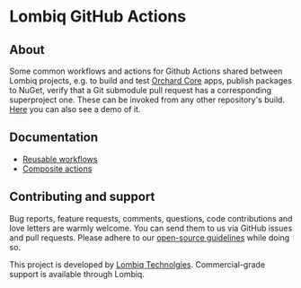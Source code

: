 # Lombiq GitHub Actions

## About

Some common workflows and actions for Github Actions shared between Lombiq projects, e.g. to build and test [Orchard Core](https://www.orchardcore.net/) apps, publish packages to NuGet, verify that a Git submodule pull request has a corresponding superproject one. These can be invoked from any other repository's build. [Here](https://www.youtube.com/watch?v=bhMnX0TsybM) you can also see a demo of it.

## Documentation

- [Reusable workflows](Docs/Workflows.md)
- [Composite actions](Docs/Actions.md)

## Contributing and support

Bug reports, feature requests, comments, questions, code contributions and love letters are warmly welcome. You can send them to us via GitHub issues and pull requests. Please adhere to our [open-source guidelines](https://lombiq.com/open-source-guidelines) while doing so.

This project is developed by [Lombiq Technolgies](https://lombiq.com/). Commercial-grade support is available through Lombiq.
